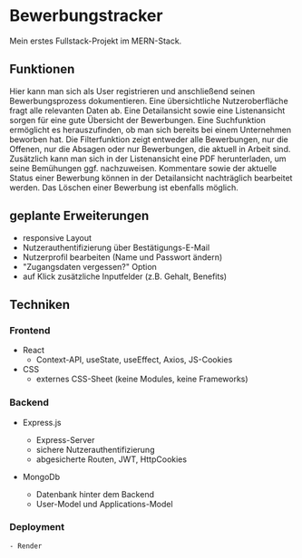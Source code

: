 # Bewerbungstracker

Mein erstes Fullstack-Projekt im MERN-Stack.

## Funktionen

Hier kann man sich als User registrieren und anschließend seinen Bewerbungsprozess dokumentieren. Eine übersichtliche Nutzeroberfläche fragt alle relevanten Daten ab. Eine Detailansicht sowie eine Listenansicht sorgen für eine gute Übersicht der Bewerbungen. Eine Suchfunktion ermöglicht es herauszufinden, ob man sich bereits bei einem Unternehmen beworben hat. Die Filterfunktion zeigt entweder alle Bewerbungen, nur die Offenen, nur die Absagen oder nur Bewerbungen, die aktuell in Arbeit sind.
Zusätzlich kann man sich in der Listenansicht eine PDF herunterladen, um seine Bemühungen ggf. nachzuweisen.
Kommentare sowie der aktuelle Status einer Bewerbung können in der Detailansicht nachträglich bearbeitet werden. Das Löschen einer Bewerbung ist ebenfalls möglich.

## geplante Erweiterungen

- responsive Layout
- Nutzerauthentifizierung über Bestätigungs-E-Mail
- Nutzerprofil bearbeiten (Name und Passwort ändern)
- "Zugangsdaten vergessen?" Option
- auf Klick zusätzliche Inputfelder (z.B. Gehalt, Benefits)

## Techniken

### Frontend

- React
  - Context-API, useState, useEffect, Axios, JS-Cookies
- CSS
  - externes CSS-Sheet (keine Modules, keine Frameworks)

### Backend

- Express.js

  - Express-Server
  - sichere Nutzerauthentifizierung
  - abgesicherte Routen, JWT, HttpCookies

- MongoDb
  - Datenbank hinter dem Backend
  - User-Model und Applications-Model

### Deployment

    - Render
